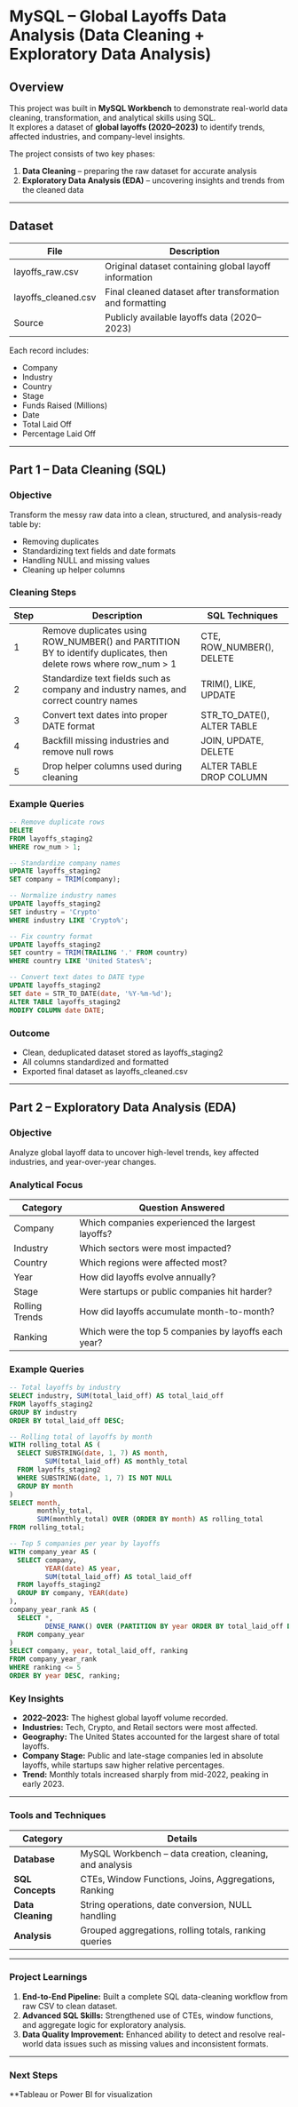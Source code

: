 # MySQL – Global Layoffs Data Analysis (Data Cleaning + Exploratory Data Analysis)

## Overview
This project was built in **MySQL Workbench** to demonstrate real-world data cleaning, transformation, and analytical skills using SQL.  
It explores a dataset of **global layoffs (2020–2023)** to identify trends, affected industries, and company-level insights.

The project consists of two key phases:
1. **Data Cleaning** – preparing the raw dataset for accurate analysis  
2. **Exploratory Data Analysis (EDA)** – uncovering insights and trends from the cleaned data  

---

## Dataset

| File | Description |
|------|--------------|
| layoffs_raw.csv | Original dataset containing global layoff information |
| layoffs_cleaned.csv | Final cleaned dataset after transformation and formatting |
| Source | Publicly available layoffs data (2020–2023) |

Each record includes:
- Company  
- Industry  
- Country  
- Stage  
- Funds Raised (Millions)  
- Date  
- Total Laid Off  
- Percentage Laid Off  

---

## Part 1 – Data Cleaning (SQL)

### Objective
Transform the messy raw data into a clean, structured, and analysis-ready table by:
- Removing duplicates  
- Standardizing text fields and date formats  
- Handling NULL and missing values  
- Cleaning up helper columns  

### Cleaning Steps

| Step | Description | SQL Techniques |
|------|--------------|----------------|
| 1 | Remove duplicates using ROW_NUMBER() and PARTITION BY to identify duplicates, then delete rows where row_num > 1 | CTE, ROW_NUMBER(), DELETE |
| 2 | Standardize text fields such as company and industry names, and correct country names | TRIM(), LIKE, UPDATE |
| 3 | Convert text dates into proper DATE format | STR_TO_DATE(), ALTER TABLE |
| 4 | Backfill missing industries and remove null rows | JOIN, UPDATE, DELETE |
| 5 | Drop helper columns used during cleaning | ALTER TABLE DROP COLUMN |

### Example Queries
```sql
-- Remove duplicate rows
DELETE
FROM layoffs_staging2
WHERE row_num > 1;

-- Standardize company names
UPDATE layoffs_staging2
SET company = TRIM(company);

-- Normalize industry names
UPDATE layoffs_staging2
SET industry = 'Crypto'
WHERE industry LIKE 'Crypto%';

-- Fix country format
UPDATE layoffs_staging2
SET country = TRIM(TRAILING '.' FROM country)
WHERE country LIKE 'United States%';

-- Convert text dates to DATE type
UPDATE layoffs_staging2
SET date = STR_TO_DATE(date, '%Y-%m-%d');
ALTER TABLE layoffs_staging2
MODIFY COLUMN date DATE;
```

### Outcome

- Clean, deduplicated dataset stored as layoffs_staging2
- All columns standardized and formatted
- Exported final dataset as layoffs_cleaned.csv

---

## Part 2 – Exploratory Data Analysis (EDA)

### Objective
Analyze global layoff data to uncover high-level trends, key affected industries, and year-over-year changes.

### Analytical Focus

| Category        | Question Answered                                         |
|----------------|----------------------------------------------------------|
| Company         | Which companies experienced the largest layoffs?          |
| Industry        | Which sectors were most impacted?                         |
| Country         | Which regions were affected most?                         |
| Year            | How did layoffs evolve annually?                          |
| Stage           | Were startups or public companies hit harder?             |
| Rolling Trends  | How did layoffs accumulate month-to-month?                |
| Ranking         | Which were the top 5 companies by layoffs each year?      |

### Example Queries
```sql
-- Total layoffs by industry
SELECT industry, SUM(total_laid_off) AS total_laid_off
FROM layoffs_staging2
GROUP BY industry
ORDER BY total_laid_off DESC;

-- Rolling total of layoffs by month
WITH rolling_total AS (
  SELECT SUBSTRING(date, 1, 7) AS month,
         SUM(total_laid_off) AS monthly_total
  FROM layoffs_staging2
  WHERE SUBSTRING(date, 1, 7) IS NOT NULL
  GROUP BY month
)
SELECT month,
       monthly_total,
       SUM(monthly_total) OVER (ORDER BY month) AS rolling_total
FROM rolling_total;

-- Top 5 companies per year by layoffs
WITH company_year AS (
  SELECT company,
         YEAR(date) AS year,
         SUM(total_laid_off) AS total_laid_off
  FROM layoffs_staging2
  GROUP BY company, YEAR(date)
),
company_year_rank AS (
  SELECT *,
         DENSE_RANK() OVER (PARTITION BY year ORDER BY total_laid_off DESC) AS ranking
  FROM company_year
)
SELECT company, year, total_laid_off, ranking
FROM company_year_rank
WHERE ranking <= 5
ORDER BY year DESC, ranking;
```
### Key Insights
- **2022–2023:** The highest global layoff volume recorded.  
- **Industries:** Tech, Crypto, and Retail sectors were most affected.  
- **Geography:** The United States accounted for the largest share of total layoffs.  
- **Company Stage:** Public and late-stage companies led in absolute layoffs, while startups saw higher relative percentages.  
- **Trend:** Monthly totals increased sharply from mid-2022, peaking in early 2023.  

---

### Tools and Techniques

| Category | Details |
|----------|---------|
| **Database** | MySQL Workbench – data creation, cleaning, and analysis |
| **SQL Concepts** | CTEs, Window Functions, Joins, Aggregations, Ranking |
| **Data Cleaning** | String operations, date conversion, NULL handling |
| **Analysis** | Grouped aggregations, rolling totals, ranking queries |

---

### Project Learnings
1. **End-to-End Pipeline:** Built a complete SQL data-cleaning workflow from raw CSV to clean dataset.  
2. **Advanced SQL Skills:** Strengthened use of CTEs, window functions, and aggregate logic for exploratory analysis.  
3. **Data Quality Improvement:** Enhanced ability to detect and resolve real-world data issues such as missing values and inconsistent formats.

---

### Next Steps

**Tableau or Power BI for visualization






